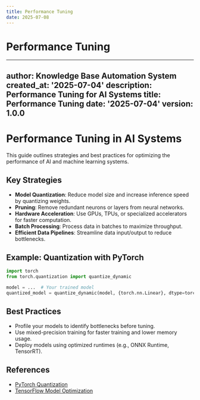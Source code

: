 ```yaml
---
title: Performance Tuning
date: 2025-07-08
---
```


# Performance Tuning

---
author: Knowledge Base Automation System
created_at: '2025-07-04'
description: Performance Tuning for AI Systems
title: Performance Tuning
date: '2025-07-04'
version: 1.0.0
---

# Performance Tuning in AI Systems

This guide outlines strategies and best practices for optimizing the performance of AI and machine learning systems.

## Key Strategies

- **Model Quantization**: Reduce model size and increase inference speed by quantizing weights.
- **Pruning**: Remove redundant neurons or layers from neural networks.
- **Hardware Acceleration**: Use GPUs, TPUs, or specialized accelerators for faster computation.
- **Batch Processing**: Process data in batches to maximize throughput.
- **Efficient Data Pipelines**: Streamline data input/output to reduce bottlenecks.

## Example: Quantization with PyTorch

```python
import torch
from torch.quantization import quantize_dynamic

model = ...  # Your trained model
quantized_model = quantize_dynamic(model, {torch.nn.Linear}, dtype=torch.qint8)
```

## Best Practices

- Profile your models to identify bottlenecks before tuning.
- Use mixed-precision training for faster training and lower memory usage.
- Deploy models using optimized runtimes (e.g., ONNX Runtime, TensorRT).

## References

- [PyTorch Quantization](https://pytorch.org/docs/stable/quantization.html)
- [TensorFlow Model Optimization](https://www.tensorflow.org/model_optimization)
